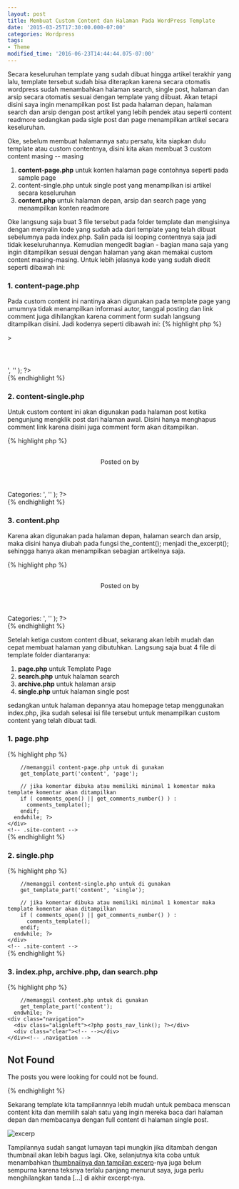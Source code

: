 ```yaml
---
layout: post
title: Membuat Custom Content dan Halaman Pada WordPress Template
date: '2015-03-25T17:30:00.000-07:00'
categories: Wordpress
tags:
- Theme
modified_time: '2016-06-23T14:44:44.075-07:00'
---
```

Secara keseluruhan template yang sudah dibuat hingga artikel terakhir yang lalu, template tersebut sudah bisa diterapkan karena secara otomatis wordpress sudah menambahkan halaman search, single post, halaman dan arsip secara otomatis sesuai dengan template yang diibuat. Akan tetapi disini saya ingin menampilkan post list pada halaman depan, halaman search dan arsip dengan post artikel yang lebih pendek atau seperti content readmore sedangkan pada sigle post dan page menampilkan artikel secara keseluruhan.

Oke, sebelum membuat halamannya satu persatu, kita siapkan dulu template atau custom contentnya, disini kita akan membuat 3 custom content masing -- masing

1. **content-page.php** untuk konten halaman page contohnya seperti pada sample page
2. content-single.php untuk single post yang menampilkan isi artikel secara keseluruhan
3. **content.php** untuk halaman depan, arsip dan search page yang menampilkan konten readmore

Oke langsung saja buat 3 file tersebut pada folder template dan mengisinya dengan menyalin kode yang sudah ada dari template yang telah dibuat sebelumnya pada index.php. Salin pada isi looping contentnya saja jadi tidak keseluruhannya. Kemudian mengedit bagian - bagian mana saja yang ingin ditampilkan sesuai dengan halaman yang akan memakai custom content masing-masing. Untuk lebih jelasnya kode yang sudah diedit seperti dibawah ini:

### 1. content-page.php

Pada custom content ini nantinya akan digunakan pada template page yang umumnya tidak menampilkan informasi autor, tanggal posting dan link comment juga dihilangkan karena comment form sudah langsung ditampilkan disini. Jadi kodenya seperti dibawah ini:
{% highlight php %}
<article id="post-<?php the_ID(); ?>" <?php post_class(); ?>>
  <header class="entry-header">
    <h2 class="entry-title">
      <a href="<?php the_permalink() ?>" rel="bookmark"
      title="Permanent link to <?php the_title_attribute(); ?>">
        <?php the_title(); ?>
      </a>
    </h2>
  </header>
  <section class="entry-content">
    <?php the_content(); ?>
  </section>
  <?php edit_post_link( __( 'Edit', 'basictheme' ),
  '<footer class="entry-footer"><span class="edit-link">',
  '</span></footer><!-- .entry-footer -->'
  ); ?>
</article>
{% endhighlight %}

### 2. content-single.php
Untuk custom content ini akan digunakan pada halaman post ketika pengunjung mengklik post dari halaman awal. Disini hanya menghapus comment link karena disini juga comment form akan ditampilkan.

{% highlight php %}
<article id="post-<?php the_ID(); ?>" class="<?php post_class(); ?>">
  <header class="entry-header">
    <h2 class="entry-title">
      <a href="<?php the_permalink()?>" rel="bookmark"
      title="Permanent link to <?php the_title_attribute(); ?>">
        <?php the_title(); ?>
      </a>
    </h2>
    Posted on <?php the_date(); ?> by <?php the_author(); ?>
  </header>
  <section class="entry-content">
    <?php the_content(); ?>
  </section>
  <footer class="entry-meta">
    <span class="cat-links">
      Categories: <?php the_category(', '); ?>
    </span>
    <span class="post-details-right">
      <?php edit_post_link( __( 'Edit', 'basictheme' ),
      '<span class="edit-link">', '</span>' ); ?>
    </span>
  </footer><!-- .entry-meta -->
</article>
{% endhighlight %}

### 3. content.php
Karena akan digunakan pada halaman depan, halaman search dan arsip, maka disini hanya diubah pada fungsi the_content(); menjadi the_excerpt();  sehingga hanya akan menampilkan sebagian artikelnya saja.

{% highlight php %}
<article id="post-<?php the_ID(); ?>" class="<?php post_class(); ?>">
  <header class="entry-header">
    <h2 class="entry-title">
      <a href="<?php the_permalink() ?>" rel="bookmark" title="Permanent link to <?php the_title_attribute(); ?>"><?php the_title(); ?></a>
    </h2>
    Posted on <?php the_date(); ?> by <?php the_author(); ?>
  </header>
  <section class="entry-content">
    <?php the_excerpt(); ?>
  </section>
  <footer class="entry-meta">
    <span class="cat-links">
      Categories: <?php the_category(', '); ?>
    </span>
    <span class="post-details-right">
      <?php edit_post_link( __( 'Edit', 'basictheme' ), '<span class="edit-link">', '</span>' ); ?>
    </span>
  </footer><!-- .entry-meta -->
</article>
{% endhighlight %}

Setelah ketiga custom content dibuat, sekarang akan lebih mudah dan cepat membuat halaman yang dibutuhkan. Langsung saja buat 4 file di  template folder diantaranya:

1. **page.php** untuk Template Page
2. **search.php** untuk halaman search
3. **archive.php** untuk halaman arsip
4. **single.php** untuk halaman single post

sedangkan untuk halaman depannya atau homepage tetap menggunakan index.php, jika sudah selesai isi file tersebut untuk menampilkan custom content yang telah dibuat tadi.

### 1. page.php

{% highlight php %}
<?php
  //memanggil header.php
  get_header();?>
  <div id="primary" class="content-area">
    <div id="content" class="site-content" role="main">
    <?php if (have_posts()):
      while (have_posts()) : the_post();

        //memanggil content-page.php untuk di gunakan
        get_template_part('content', 'page');

        // jika komentar dibuka atau memiliki minimal 1 komentar maka template komentar akan ditampilkan
        if ( comments_open() || get_comments_number() ) :
          comments_template();
        endif;
      endwhile; ?>
    </div>
    <!-- .site-content -->
  </div>
<?php
  //memanggil footer.php
  get_footer();?>
{% endhighlight %}

### 2. single.php

{% highlight php %}
<?php
  //memanggil header.php
  get_header();?>
  <div id="primary" class="content-area">
    <div id="content" class="site-content" role="main">
    <?php if (have_posts()):
      while (have_posts()) : the_post();

        //memanggil content-single.php untuk di gunakan
        get_template_part('content', 'single');

        // jika komentar dibuka atau memiliki minimal 1 komentar maka template komentar akan ditampilkan
        if ( comments_open() || get_comments_number() ) :
          comments_template();
        endif;
      endwhile; ?>
    </div>
    <!-- .site-content -->
  </div>
<?php
  //memanggil footer.php
  get_footer();?>
{% endhighlight %}

### 3. index.php, archive.php, dan search.php

{% highlight php %}
<?php
  //memanggil header.php
  get_header();?>
  <div id="primary" class="content-area">
    <div id="content" class="site-content" role="main">
    <?php if (have_posts()):
      while (have_posts()) : the_post();

        //memanggil content.php untuk di gunakan
        get_template_part('content');
      endwhile; ?>
    <div class="navigation">
      <div class="alignleft"><?php posts_nav_link(); ?></div>
      <div class="clear"><!-- --></div>
    </div><!-- .navigation -->
  <?php else: ?>
  <h2>Not Found</h2>
    <p>The posts you were looking for could not be found.</p>
  <?php endif; ?>
  </div>
  <!-- .site-content -->
</div>
<?php
  //memanggil sidebar.php
  get_sidebar();?>
<?php
  //memanggil footer.php
  get_footer();?>
{% endhighlight %}

Sekarang template kita tampilannnya lebih mudah untuk pembaca menscan content kita dan memilih salah satu yang ingin mereka baca dari halaman depan dan membacanya dengan full content di halaman single post.

![excerp](https://4.bp.blogspot.com/-0vHbWzB0qV4/VRTzpHkmBZI/AAAAAAAAA5U/HGWImi3jE0Q/s1600/excerpt.png)

Tampilannya sudah sangat lumayan tapi mungkin jika ditambah dengan thumbnail akan lebih bagus lagi. Oke, selanjutnya kita coba untuk menambahkan [thumbnailnya dan tampilan excerp](./melengkapi-post-list-menggunakan.html)-nya juga belum sempurna karena teksnya terlalu panjang menurut saya, juga perlu menghilangkan tanda [...] di akhir excerpt-nya.
